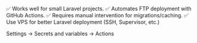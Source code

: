 ✅ Works well for small Laravel projects.
✅ Automates FTP deployment with GitHub Actions.
✅ Requires manual intervention for migrations/caching.
✅ Use VPS for better Laravel deployment (SSH, Supervisor, etc.)


Settings → Secrets and variables → Actions 
